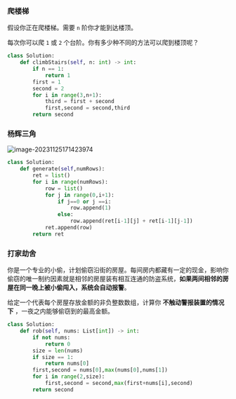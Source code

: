### 爬楼梯

假设你正在爬楼梯。需要 `n` 阶你才能到达楼顶。

每次你可以爬 `1` 或 `2` 个台阶。你有多少种不同的方法可以爬到楼顶呢？

```python
class Solution:
    def climbStairs(self, n: int) -> int:
        if n == 1:
            return 1
        first = 1
        second = 2
        for i in range(3,n+1):
            third = first + second
            first,second = second,third
        return second
```



### 杨辉三角

![image-20231125171423974](/Users/zhaosheng/Documents/blogs/picture/image-20231125171423974.png)

```python
class Solution:
    def generate(self,numRows):
        ret = list()
        for i in range(numRows):
            row = list()
            for j in range(0,i+1):
                if j==0 or j ==i:
                    row.append(1)
                else:
                    row.append(ret[i-1][j] + ret[i-1][j-1])
            ret.append(row)
        return ret
```





### 打家劫舍

你是一个专业的小偷，计划偷窃沿街的房屋。每间房内都藏有一定的现金，影响你偷窃的唯一制约因素就是相邻的房屋装有相互连通的防盗系统，**如果两间相邻的房屋在同一晚上被小偷闯入，系统会自动报警**。

给定一个代表每个房屋存放金额的非负整数数组，计算你 **不触动警报装置的情况下** ，一夜之内能够偷窃到的最高金额。

```python
class Solution:
    def rob(self, nums: List[int]) -> int:
        if not nums:
            return 0
        size = len(nums)
        if size == 1:
            return nums[0]
        first,second = nums[0],max(nums[0],nums[1])
        for i in range(2,size):
            first,second = second,max(first+nums[i],second)
        return second
```

